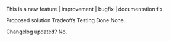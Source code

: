 This is a new feature | improvement | bugfix | documentation fix.

Proposed solution
Tradeoffs
Testing Done
None.

Changelog updated?
No.